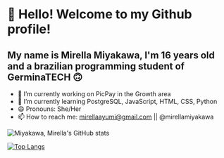 # 👋 Hello! Welcome to my Github profile!
## My name is Mirella Miyakawa, I'm 16 years old and a brazilian programming student of <strong>GerminaTECH</strong> 🙃

- 🔭 I’m currently working on PicPay in the Growth area
- 🌱 I’m currently learning PostgreSQL, JavaScript, HTML, CSS, Python
- 😄 Pronouns: She/Her
- 📫 How to reach me: mirellaayumi@gmail.com || @mirellamiyakawa

![Miyakawa, Mirella's GitHub stats](https://github-readme-stats.vercel.app/api?username=MiyakawaMirella&show_icons=true&theme=tokyonight)

[![Top Langs](https://github-readme-stats.vercel.app/api/top-langs/?username=MiyakawaMirella&layout=compact&theme=tokyonight)](https://github.com/anuraghazra/github-readme-stats)
